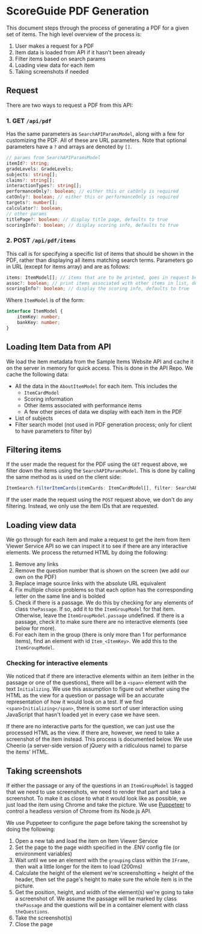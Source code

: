 # ScoreGuide PDF Generation
This document steps through the process of generating a PDF for a given set of items. The high level overview of the process is:
1. User makes a request for a PDF
2. Item data is loaded from API if it hasn't been already
3. Filter items based on search params
4. Loading view data for each item
5. Taking screenshots if needed

## Request
There are two ways to request a PDF from this API:
### 1. GET `/api/pdf`
Has the same parameters as `SearchAPIParamsModel`, along with a few for customizing the PDF. All of these are URL parameters. Note that optional parameters have a `?` and arrays are denoted by `[]`. 
```ts
// params from SearchAPIParamsModel
itemId?: string;
gradeLevels: GradeLevels;
subjects: string[];
claims?: string[];
interactionTypes?: string[];
performanceOnly?: boolean; // either this or catOnly is required
catOnly?: boolean; // either this or performanceOnly is required
targets?: number[];
calculator?: boolean;
// other params
titlePage?: boolean; // display title page, defaults to true
scoringInfo?: boolean; // display scoring info, defaults to true
```
### 2. POST `/api/pdf/items`
This call is for specifying a specific list of items that should be shown in the PDF, rather than displaying all items matching search terms. Parameters go in URL (except for items array) and are as follows:
```ts
items: ItemModel[]; // items that are to be printed, goes in request body
assoc?: boolean; // print items associated with other items in list, defaults to false
scoringInfo?: boolean; // display the scoring info, defaults to true
```
Where `ItemModel` is of the form:
```ts
interface ItemModel {
    itemKey: number;
    bankKey: number;
}
```

## Loading Item Data from API
We load the item metadata from the Sample Items Website API and cache it on the server in memory for quick access. This is done in the API Repo. We cache the following data:
- All the data in the `AboutItemModel` for each item. This includes the
    - `ItemCardModel`
    - Scoring information
    - Other items associated with performance items
    - A few other pieces of data we display with each item in the PDF
- List of subjects
- Filter search model (not used in PDF generation process; only for client to have parameters to filter by)

## Filtering items
If the user made the request for the PDF using the `GET` request above, we filter down the items using the `SearchAPIParamsModel`. This is done by calling the same method as is used on the client side:
```ts
ItemSearch.filterItemCards(itemCards: ItemCardModel[], filter: SearchAPIParamsModel): ItemCardModel[];
``` 

If the user made the request using the `POST` request above, we don't do any filtering. Instead, we only use the item IDs that are requested. 

## Loading view data
We go through for each item and make a request to get the item from Item Viewer Service API so we can inspect it to see if there are any interactive elements. We process the returned HTML by doing the following:
1. Remove any links
2. Remove the question number that is shown on the screen (we add our own on the PDF)
3. Replace image source links with the absolute URL equivalent
4. Fix multiple choice problems so that each option has the corresponding letter on the same line and is bolded
5. Check if there is a passage. We do this by checking for any elements of class `thePassage`. If so, add it to the `ItemGroupModel` for that item. Otherwise, leave the `ItemGroupModel.passage` undefined. If there is a passage, check it to make sure there are no interactive elements (see below for more).
6. For each item in the group (there is only more than 1 for performance items), find an element with id `Item_<ItemKey>`. We add this to the `ItemGroupModel`.

### Checking for interactive elements
We noticed that if there are interactive elements within an item (either in the passage or one of the questions), there will be a `<span>` element with the text `Initializing`. We use this assumption to figure out whether using the HTML as the view for a question or passage will be an accurate representation of how it would look on a test. If we find `<span>Initializing</span>`, there is some sort of user interaction using JavaScript that hasn't loaded yet in every case we have seen. 

If there are no interactive parts for the question, we can just use the processed HTML as the view. If there are, however, we need to take a screenshot of the item instead. This process is documented below. We use Cheerio (a server-side version of jQuery with a ridiculous name) to parse the items' HTML.

## Taking screenshots
If either the passage or any of the questions in an `ItemGroupModel` is tagged that we need to use screenshots, we need to render that part and take a screenshot. To make it as close to what it would look like as possible, we just load the item using Chrome and take the picture. We use [Puppeteer](https://developers.google.com/web/tools/puppeteer/) to control a headless version of Chrome from its Node.js API. 

We use Puppeteer to configure the page before taking the screenshot by doing the following:
1. Open a new tab and load the item on Item Viewer Service
2. Set the page to the page width specified in the .ENV config file (or environment variables)
3. Wait until we see an element with the `grouping` class within the `IFrame`, then wait a little longer for the item to load (200ms)
4. Calculate the height of the element we're screenshotting + height of the header, then set the page's height to make sure the whole item is in the picture. 
5. Get the position, height, and width of the element(s) we're going to take a screenshot of. We assume the passage will be marked by class `thePassage` and the questions will be in a container element with class `theQuestions`.
6. Take the screenshot(s)
7. Close the page